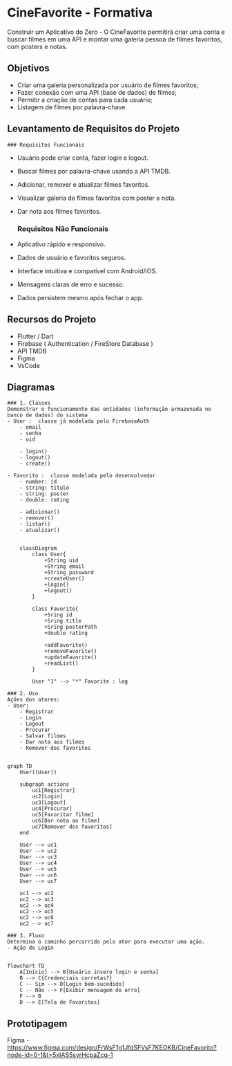 # CineFavorite - Formativa
Construir um Aplicativo do Zero - O CineFavorite permitirá criar uma conta e buscar filmes em uma API e montar uma galeria pessoa de filmes favoritos, com posters e notas.

## Objetivos
- Criar uma galeria personalizada por usuário de filmes favoritos;
- Fazer conexão com uma API (base de dados) de filmes;
- Permitir a criação de contas para cada usuário;
- Listagem de filmes por palavra-chave.

## Levantamento de Requisitos do Projeto
    ### Requisitos Funcionais
- Usuário pode criar conta, fazer login e logout.
- Buscar filmes por palavra-chave usando a API TMDB.
- Adicionar, remover e atualizar filmes favoritos.
- Visualizar galeria de filmes favoritos com poster e nota.
- Dar nota aos filmes favoritos.

    ### Requisitos Não Funcionais
- Aplicativo rápido e responsivo.
- Dados de usuário e favoritos seguros.
- Interface intuitiva e compatível com Android/iOS.
- Mensagens claras de erro e sucesso.
- Dados persistem mesmo após fechar o app.


## Recursos do Projeto
- Flutter / Dart
- Firebase ( Authentication / FireStore Database )
- API TMDB
- Figma
- VsCode

## Diagramas
    ### 1. Classes
    Demonstrar o funcionamento das entidades (informação armazenada no banco de dados) do sistema
    - User :  classe já modelada pelo FirebaseAuth
        - email
        - senha
        - uid

        - login()
        - logout()
        - create()

    - Favorito :  classe modelada pelo desenvolvedor
        - number: id
        - string: titulo
        - string: poster
        - double: rating

        - adicionar()
        - remover()
        - listar()
        - atualizar()

```mermaid

    classDiagram
        class User{
            +String uid
            +String email
            +String password
            +createUser()
            +login()
            +logout()
        }

        class Favorite{
            +Sring id
            +Sring title
            +Sring posterPath
            +double rating
            
            +addFavorite()
            +removeFavorite()
            +updateFavorite()
            +readList()
        }

        User "1" --> "*" Favorite : log

```

    ### 2. Uso
    Ações dos atores:
    - User:
        - Registrar
        - Login
        - Logout
        - Procurar
        - Salvar filmes
        - Dar nota aos filmes
        - Remover dos favoritos

```mermaid

graph TD
    User((User))

    subgraph actions
        uc1[Registrar]
        uc2[Login]
        uc3[Logout]
        uc4[Procurar]
        uc5[Favoritar filme]
        uc6[Dar nota ao filme]
        uc7[Remover dos favoritos]
    end

    User --> uc1
    User --> uc2 
    User --> uc3 
    User --> uc4 
    User --> uc5 
    User --> uc6 
    User --> uc7 

    uc1 --> uc2
    uc2 --> uc3
    uc2 --> uc4
    uc2 --> uc5
    uc2 --> uc6
    uc2 --> uc7

```

    ### 3. Fluxo
    Determina o caminho percorrido pelo ator para executar uma ação.
    - Ação de Login

```mermaid

flowchart TD
    A[Início] --> B[Usuário insere login e senha]
    B --> C{Credenciais corretas?}
    C -- Sim --> D[Login bem-sucedido]
    C -- Não --> F[Exibir mensagem de erro]
    F --> B
    D --> E[Tela de Favoritos]

```

## Prototipagem
Figma - https://www.figma.com/design/FrWsF1g1JfdSFVsF7KEOKB/CineFavorito?node-id=0-1&t=5xIAS5svrHcpaZcg-1
